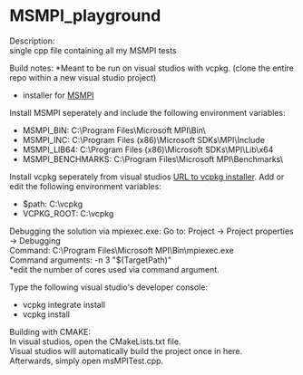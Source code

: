 # MSMPI_playground
Description:  
single cpp file containing all my MSMPI tests

Build notes:
*Meant to be run on visual studios with vcpkg. (clone the entire repo within a new visual studio project) 
- installer for [MSMPI](https://www.microsoft.com/en-us/download/details.aspx?id=105289)

Install MSMPI seperately and include the following environment variables: 
  
- MSMPI_BIN: C:\Program Files\Microsoft MPI\Bin\
- MSMPI_INC: C:\Program Files (x86)\Microsoft SDKs\MPI\Include
- MSMPI_LIB64: C:\Program Files (x86)\Microsoft SDKs\MPI\Lib\x64
- MSMPI_BENCHMARKS: C:\Program Files\Microsoft MPI\Benchmarks\

Install vcpkg seperately from visual studios [URL to vcpkg installer](https://vcpkg.io/en/).
Add or edit the following environment variables: 
- $path: C:\vcpkg
- VCPKG_ROOT: C:\vcpkg 

Debugging the solution via mpiexec.exe: 
Go to: Project -> Project properties -> Debugging  
Command: C:\Program Files\Microsoft MPI\Bin\mpiexec.exe  
Command arguments: -n 3 "$(TargetPath)"  
*edit the number of cores used via command argument.    

Type the following visual studio's developer console:  
- vcpkg integrate install
- vcpkg install

Building with CMAKE:  
In visual studios, open the CMakeLists.txt file.  
Visual studios will automatically build the project once in here.  
Afterwards, simply open msMPITest.cpp.  












